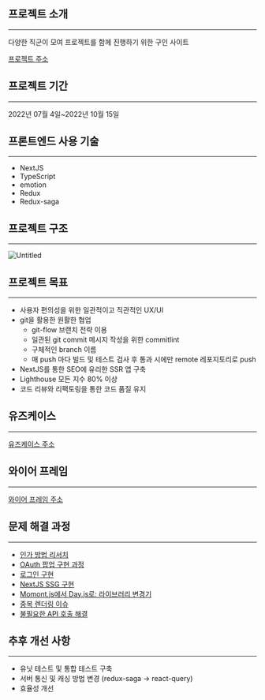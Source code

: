 ## 프로젝트 소개

---

다양한 직군이 모여 프로젝트를 함께 진행하기 위한 구인 사이트

[프로젝트 주소](http://ec2-3-37-7-111.ap-northeast-2.compute.amazonaws.com:3000/)

## 프로젝트 기간

---

2022년 07월 4일~2022년 10월 15일

## 프론트엔드 사용 기술

---

- NextJS
- TypeScript
- emotion
- Redux
- Redux-saga

## 프로젝트 구조

---

![Untitled](https://s3-us-west-2.amazonaws.com/secure.notion-static.com/7d71d03d-4d93-467a-8eb5-73d57db746af/Untitled.png)

## 프로젝트 목표

---

- 사용자 편의성을 위한 일관적이고 직관적인 UX/UI
- git을 활용한 원활한 협업
  - git-flow 브랜치 전략 이용
  - 일관된 git commit 메시지 작성을 위한 commitlint
  - 구체적인 branch 이름
  - 매 push 마다 빌드 및 테스트 검사 후 통과 시에만 remote 레포지토리로 push
- NextJS를 통한 SEO에 유리한 SSR 앱 구축
- Lighthouse 모든 지수 80% 이상
- 코드 리뷰와 리팩토링을 통한 코드 품질 유지

## 유즈케이스

---

[유즈케이스 주소](https://www.notion.so/5e6e4ff5d5ba462f8da22a56ee696740)

## 와이어 프레임

---

[와이어 프레임 주소](https://www.figma.com/file/oziJXYjB3leZwpyObhXsPx/project-matching?node-id=0%3A1)

## 문제 해결 과정

---

- [인가 방법 리서치](https://str21.notion.site/b5c29ee9a63f47e69712ad6ba95fc2ae)
- [OAuth 팝업 구현 과정](https://str21.notion.site/OAuth-8b3ca9206d914a12a7c67adbafce9951)
- [로그인 구현](https://str21.notion.site/7457612bfb874045a6e8b430317d2a17)
- [NextJS SSG 구현](https://str21.notion.site/NextJS-SSG-4cf6fde668c044ed9e46e2d27dd93701)
- [Momont.js에서 Day.js로: 라이브러리 변경기](https://str21.notion.site/Momont-js-Day-js-12f952ee97274582b5e9e90af8134f5e)
- [중복 렌더링 이슈](https://str21.notion.site/90b6649752b74d7aa20ffa9dc80c9e80)
- [불필요한 API 호출 해결](https://str21.notion.site/API-1a92693a8cc14a01b4d5ef0009299ca0)

## 추후 개선 사항

---

- 유닛 테스트 및 통합 테스트 구축
- 서버 통신 및 캐싱 방법 변경 (redux-saga → react-query)
- 효율성 개선
